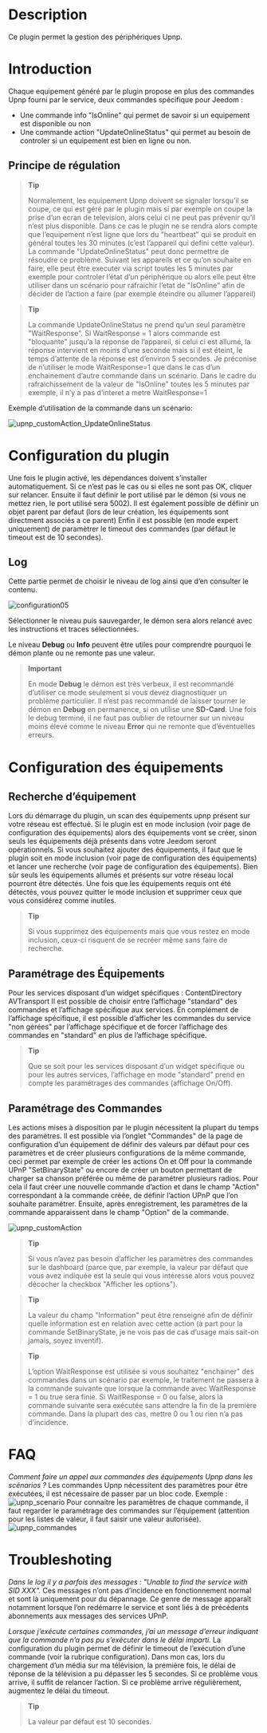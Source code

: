 Description
===========

Ce plugin permet la gestion des périphériques Upnp.

Introduction
============

Chaque equipement généré par le plugin propose en plus des commandes Upnp
fourni par le service, deux commandes spécifique pour Jeedom :
- Une commande info "IsOnline" qui permet de savoir si un equipement est disponible ou non
- Une commande action "UpdateOnlineStatus" qui permet au besoin de controler si un equipement est bien en ligne ou non.

Principe de régulation
----------------------

> **Tip**
>
> Normalement, les equipement Upnp doivent se signaler 
> lorsqu’il se coupe, ce qui est géré par le plugin mais si par 
> exemple on coupe la prise d’un ecran de television, alors celui
> ci ne peut pas prévenir qu’il n’est plus disponible. Dans ce cas 
> le plugin ne se rendra alors compte que l’equipement n’est 
> ligne que lors du "heartbeat" qui se produit en général toutes
> les 30 minutes (c’est l’appareil qui defini cette valeur). La 
> commande "UpdateOnlineStatus" peut donc permettre de 
> résoudre ce problème. Suivant les appareils et ce qu’on 
> souhaite en faire, elle peut être executer via script toutes les 5 
> minutes par exemple pour controler l’état d’un périphérique 
> ou alors elle peut être utiliser dans un scénario pour 
> rafraichir l’etat de "IsOnline" afin de décider de l’action a faire 
> (par exemple éteindre ou allumer l’appareil) 


> **Tip**
>
> La commande UpdateOnlineStatus ne prend qu’un seul paramètre "WaitResponse". 
> Si WaitResponse = 1 alors commande est "bloquante" jusqu’a la réponse 
> de l’appareil, si celui ci est allumé, la réponse intervient en moins 
> d’une seconde mais si il est éteint, le temps d’attente de la réponse est 
> d’environ 5 secondes. Je préconise de n’utiliser le mode WaitResponse=1 
> que dans le cas d’un enchainement d’autre commande dans un scénario. 
> Dans le cadre du rafraichissement de la valeur de "IsOnline" toutes les 5 minutes 
> par exemple, il n’y a pas d’interet a metre WaitResponse=1 

Exemple d’utilisation de la commande dans un scénario:


![upnp_customAction_UpdateOnlineStatus](../images/upnp_customAction_UpdateOnlineStatus.png)

Configuration du plugin
=======================

Une fois le plugin activé, les dépendances doivent s’installer automatiquement. 
Si ce n’est pas le cas ou si elles ne sont pas OK, cliquer sur relancer.
Ensuite il faut définir le port utilisé par le démon (si vous ne mettez rien, 
le port utilisé sera 5002).
Il est également possible de définir un objet parent par defaut 
(lors de leur création, les équipements sont directment associés a ce parent)
Enfin il est possible (en mode expert uniquement) de paramètrer le timeout des 
commandes (par défaut le timeout est de 10 secondes).

Log
---

Cette partie permet de choisir le niveau de log ainsi que d’en consulter
le contenu.

![configuration05](../images/configuration05.png)

Sélectionner le niveau puis sauvegarder, le démon sera alors relancé
avec les instructions et traces sélectionnées.

Le niveau **Debug** ou **Info** peuvent être utiles pour comprendre
pourquoi le démon plante ou ne remonte pas une valeur.

> **Important**
>
> En mode **Debug** le démon est très verbeux, il est recommandé
> d’utiliser ce mode seulement si vous devez diagnostiquer un problème
> particulier. Il n’est pas recommandé de laisser tourner le démon en
> **Debug** en permanence, si on utilise une **SD-Card**. Une fois le
> debug terminé, il ne faut pas oublier de retourner sur un niveau moins
> élevé comme le niveau **Error** qui ne remonte que d’éventuelles
> erreurs.

Configuration des équipements
=============================

Recherche d’équipement
----------------------

Lors du démarrage du plugin, un scan des équipements upnp présent 
sur votre réseau est effectué.
Si le plugin est en mode inclusion (voir page de configuration des équipements) 
alors des équipements vont se créer, sinon seuls les équipements déjà présents
dans votre Jeedom seront opérationnels. Si vous souhaitez ajouter des équipements,
il faut que le plugin soit en mode inclusion (voir page de configuration des équipements)
et lancer une recherche (voir page de configuration des équipements). 
Bien sûr seuls les équipements allumés et présents sur votre réseau local 
pourront être détectés.
Une fois que les équipements requis ont été détectés, vous pouvez quitter 
le mode inclusion et supprimer ceux que vous considérez comme inutiles.
 
> **Tip**
>
> Si vous supprimez des équipements mais que vous restez en mode inclusion, 
> ceux-ci risquent de se recréer même sans faire de recherche. 

Paramétrage des Équipements
---------------------------

Pour les services disposant d’un widget spécifiques :
ContentDirectory
AVTransport
Il est possible de choisir entre l’affichage "standard" des commandes et 
l’affichage spécifique aux services. En complément de l’affichage spécifique, 
il est possible d’afficher les commandes du service "non gérées" par l’affichage 
spécifique et de forcer l’affichage des commandes en "standard" en plus 
de l’affichage spécifique.
 
> **Tip**
>
> Que se soit pour les services disposant d’un widget spécifique ou pour les autres 
> services, l’affichage en mode "standard" prend en compte les paramétrages 
> des commandes (affichage On/Off). 

Paramétrage des Commandes
-------------------------

Les actions mises à disposition par le plugin nécessitent la plupart 
du temps des paramètres. Il est possible via l’onglet "Commandes" de 
la page de configuration d’un équipement de définir des valeurs par 
défaut pour ces paramètres et de créer plusieurs configurations de la 
même commande, ceci permet par exemple de créer les actions On et Off 
pour la commande UPnP "SetBinaryState" ou encore de créer un bouton permettant 
de charger sa chanson préférée ou même de paramétrer plusieurs radios. 
Pour cela il faut créer une nouvelle commande d’action et dans le champ "Action" 
correspondant à la commande créée, de définir l’action UPnP que l’on souhaite 
paramétrer. Ensuite, après enregistrement, les paramètres de la commande 
apparaissent dans le champ "Option" de la commande.

![upnp_customAction](../images/upnp_customAction.png)

> **Tip**
>
> Si vous n’avez pas besoin d’afficher les paramètres des commandes 
> sur le dashboard (parce que, par exemple, la valeur par défaut que 
> vous avez indiquée est la seule qui vous intéresse alors vous pouvez 
> décocher la checkbox "Afficher les options"). 

> **Tip**
>
> La valeur du champ "Information" peut être renseigné afin de définir 
> quelle information est en relation avec cette action (à part pour la 
> commande SetBinaryState, je ne vois pas de cas d’usage mais sait-on 
> jamais, soyez inventif). 

> **Tip**
>
> L’option WaitResponse est utilisée si vous souhaitez "enchainer" 
> des commandes dans un scénario par exemple, le traitement ne passera
> à la commande suivante que lorsque la commande avec WaitResponse = 1 
> ou true sera finie. Si WaitResponse = 0 ou false, alors la commande 
> suivante sera exécutée sans attendre la fin de la première commande. 
> Dans la plupart des cas, mettre 0 ou 1 ou rien n’a pas d’incidence. 


FAQ
===
_Comment faire un appel aux commandes des équipements Upnp dans les scénarios ?_
Les commandes Upnp nécessitent des paramètres pour être exécutées, il est nécessaire de passer par un bloc code. 
Exemple :
![upnp_scenario](../images/upnp_scenario.png)
Pour connaitre les paramètres de chaque commande, il faut regarder le paramétrage des commandes sur l’équipement 
(attention pour les listes de valeur, il faut saisir une valeur autorisée).
![upnp_commandes](../images/upnp_commandes.png)


Troubleshoting
==============
_Dans le log il y a parfois des messages : "Unable to find the service with SID XXX"._
Ces messages n’ont pas d’incidence en fonctionnement normal et sont là uniquement 
pour du dépannage. Ce genre de message apparaît notamment lorsque l’on redémarre 
le service et sont liés à de précédents abonnements aux messages des services UPnP.

_Lorsque j’exécute certaines commandes, j’ai un message d’erreur indiquant que la commande n’a pas pu s’exécuter dans le délai imparti._
La configuration du plugin permet de définir le timeout de l’exécution d’une 
commande (voir la rubrique configuration). Dans mon cas, lors du chargement 
d’un média sur ma télévision, la première fois, le délai de réponse de la télévision 
a pu dépasser les 5 secondes. Si ce problème vous arrive, il suffit de relancer l’action. 
Si ce problème arrive régulièrement, augmentez le délai du timeout.
 
> **Tip**
>
> La valeur par défaut est 10 secondes. 















